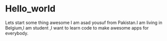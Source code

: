 # Hello_world
Lets start some thing awesome
I am asad yousuf from Pakistan.I am living in Belgium,I am student ,I want to learn code to make awesome apps for everybody.
